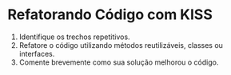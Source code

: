# Refatorando Código com KISS

1. Identifique os trechos repetitivos.
2. Refatore o código utilizando métodos reutilizáveis, classes ou
interfaces.
3. Comente brevemente como sua solução melhorou o código.
